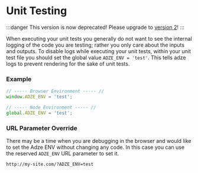 # Unit Testing

:::danger
This version is now deprecated! Please upgrade to [version 2](https://adzejs.com/)!
:::

When executing your unit tests you generally do not want to see the internal logging of the code you are testing; rather you only care about the inputs and outputs. To disable logs while executing your unit tests, within your unit test file you should set the global value `ADZE_ENV = 'test'`. This tells adze logs to prevent rendering for the sake of unit tests.

### Example

```javascript
// ----- Browser Environment ----- //
window.ADZE_ENV = 'test';

// ----- Node Environment ----- //
global.ADZE_ENV = 'test';
```

### URL Parameter Override

There may be a time when you are debugging in the browser and would like to set the Adze ENV without changing any code. In this case you can use the reserved `ADZE_ENV` URL parameter to set it.

```html
http://my-site.com/?ADZE_ENV=test
```

